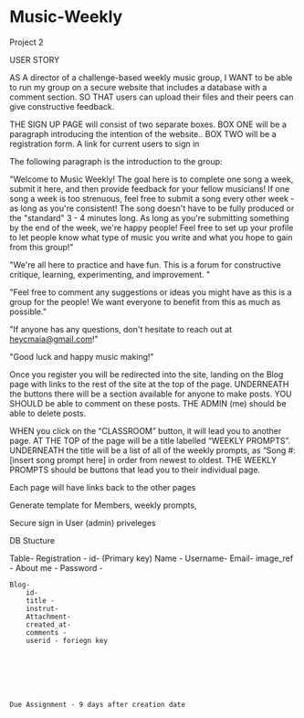 # Music-Weekly

Project 2

USER STORY

AS A director of a challenge-based weekly music group,
I WANT to be able to run my group on a secure website that includes a database with a comment section.
SO THAT users can upload their files and their peers can give constructive feedback.

THE SIGN UP PAGE will consist of two separate boxes.
BOX ONE will be a paragraph introducing the intention of the website..
BOX TWO will be a registration form.
A link for current users to sign in

The following paragraph is the introduction to the group:

"Welcome to Music Weekly!
The goal here is to complete one song a week, submit it here, and then provide feedback for your fellow musicians!
If one song a week is too strenuous, feel free to submit a song every other week - as long as you're consistent! The song doesn't have to be fully produced or the "standard" 3 - 4 minutes long. As long as you're submitting something by the end of the week, we're happy people! Feel free to set up your profile to let people know what type of music you write and what you hope to gain from this group!"

"We're all here to practice and have fun. This is a forum for constructive critique, learning, experimenting, and improvement. "

"Feel free to comment any suggestions or ideas you might have as this is a group for the people! We want everyone to benefit from this as much as possible."

"If anyone has any questions, don't hesitate to reach out at heycmaia@gmail.com!"

"Good luck and happy music making!"

Once you register you will be redirected into the site, landing on the Blog page with links to the rest of the site at the top of the page.
UNDERNEATH the buttons there will be a section available for anyone to make posts.
YOU SHOULD be able to comment on these posts.
THE ADMIN (me) should be able to delete posts.

WHEN you click on the “CLASSROOM” button, it will lead you to another page.
AT THE TOP of the page will be a title labelled “WEEKLY PROMPTS”.
UNDERNEATH the title will be a list of all of the weekly prompts, as “Song #: [insert song prompt here] in order from newest to oldest.
THE WEEKLY PROMPTS should be buttons that lead you to their individual page.

Each page will have links back to the other pages

Generate template for Members, weekly prompts,

Secure sign in
User (admin) priveleges

DB Stucture

Table-
Registration -
id- (Primary key)
Name -
Username-
Email-
image_ref -
About me -
Password -

    Blog-
    	id-
    	title -
    	instrut-
    	Attachment-
    	created_at-
    	comments -
    	userid - foriegn key







    Due Assignment - 9 days after creation date
